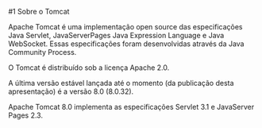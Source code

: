 #1 Sobre o Tomcat

Apache Tomcat é uma implementação open source das especificações Java Servlet, JavaServerPages Java Expression Language e Java WebSocket. Essas especificações foram desenvolvidas através da Java Community Process.

O Tomcat é distribuído sob a licença Apache 2.0.

A última versão estável lançada até o momento (da publicação desta apresentação) é a versão 8.0 (8.0.32).

Apache Tomcat 8.0 implementa as especificações Servlet 3.1 e JavaServer Pages 2.3.